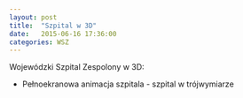 ```yaml
---
layout: post
title:  "Szpital w 3D"
date:   2015-06-16 17:36:00
categories: WSZ 
---
```


Wojewódzki Szpital Zespolony w 3D:

[//]: # ([Pełnoekranowa animacja szpitala][szpital] - szpital w trójwymiarze)
* Pełnoekranowa animacja szpitala - szpital w trójwymiarze

[szpital]:    http://amarcinkowski.github.io/3d.html
